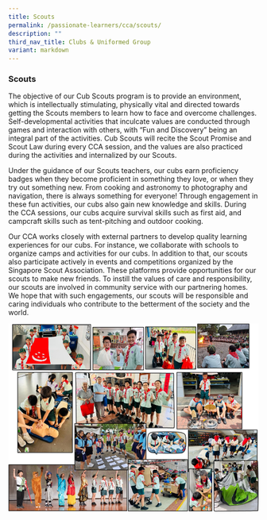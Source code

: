 ```yaml
---
title: Scouts
permalink: /passionate-learners/cca/scouts/
description: ""
third_nav_title: Clubs & Uniformed Group
variant: markdown
---
```

### **Scouts**
The objective of our Cub Scouts program is to provide an environment, which is intellectually stimulating, physically vital and directed towards getting the Scouts members to learn how to face and overcome challenges. Self-developmental activities that inculcate values are conducted through games and interaction with others, with “Fun and Discovery” being an integral part of the activities. Cub Scouts will recite the Scout Promise and Scout Law during every CCA session, and the values are also practiced during the activities and internalized by our Scouts.

Under the guidance of our Scouts teachers, our cubs earn proficiency badges when they become proficient in something they love, or when they try out something new. From cooking and astronomy to photography and navigation, there is always something for everyone! Through engagement in these fun activities, our cubs also gain new knowledge and skills. During the CCA sessions, our cubs acquire survival skills such as first aid, and campcraft skills such as tent-pitching and outdoor cooking. 

Our CCA works closely with external partners to develop quality learning experiences for our cubs. For instance, we collaborate with schools to organize camps and activities for our cubs. In addition to that, our scouts also participate actively in events and competitions organized by the Singapore Scout Association. These platforms provide opportunities for our scouts to make new friends. To instill the values of care and responsibility, our scouts are involved in community service with our partnering homes. We hope that with such engagements, our scouts will be responsible and caring individuals who contribute to the betterment of the society and the world.

![](/images/scouts.png)